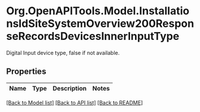 # Org.OpenAPITools.Model.InstallationsIdSiteSystemOverview200ResponseRecordsDevicesInnerInputType
Digital Input device type, false if not available.

## Properties

Name | Type | Description | Notes
------------ | ------------- | ------------- | -------------

[[Back to Model list]](../../README.md#documentation-for-models) [[Back to API list]](../../README.md#documentation-for-api-endpoints) [[Back to README]](../../README.md)

